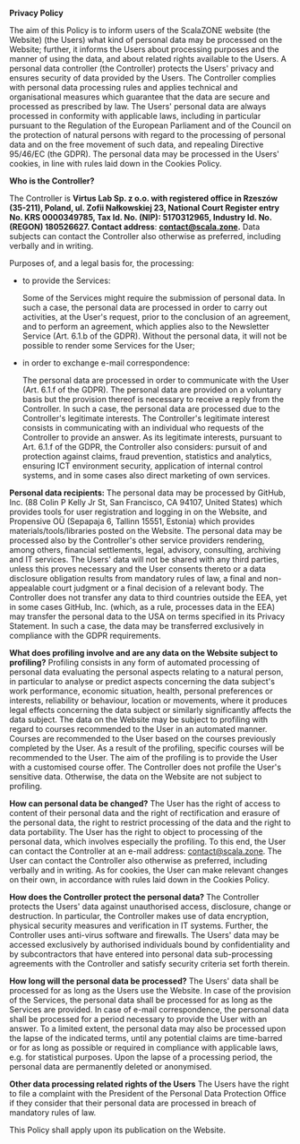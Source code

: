 **Privacy Policy**

The aim of this Policy is to inform users of the ScalaZONE website (the Website) (the Users) what kind of personal data may be processed on the Website; further, it informs the Users about processing purposes and the manner of using the data, and about related rights available to the Users. A personal data controller (the Controller) protects the Users&#39; privacy and ensures security of data provided by the Users. The Controller complies with personal data processing rules and applies technical and organisational measures which guarantee that the data are secure and processed as prescribed by law. The Users&#39; personal data are always processed in conformity with applicable laws, including in particular pursuant to the Regulation of the European Parliament and of the Council on the protection of natural persons with regard to the processing of personal data and on the free movement of such data, and repealing Directive 95/46/EC (the GDPR). The personal data may be processed in the Users&#39; cookies, in line with rules laid down in the Cookies Policy.

**Who is the Controller?**

The Controller is **Virtus Lab Sp. z o.o. with registered office in Rzeszów (35-211), Poland, ul. Zofii Nałkowskiej 23, National Court Register entry No. KRS 0000349785, Tax Id. No. (NIP): 5170312965, Industry Id. No. (REGON) 180526627. Contact address**: **contact@scala.zone.** Data subjects can contact the Controller also otherwise as preferred, including verbally and in writing.

Purposes of, and a legal basis for, the processing:

- to provide the Services:

    Some of the Services might require the submission of personal data. In such a case, the personal data are processed in order to carry out activities, at the User&#39;s request, prior to the conclusion of an agreement, and to perform an agreement, which applies also to the Newsletter Service (Art. 6.1.b of the GDPR). Without the personal data, it will not be possible to render some Services for the User;

- in order to exchange e-mail correspondence:

    The personal data are processed in order to communicate with the User (Art. 6.1.f of the GDPR). The personal data are provided on a voluntary basis but the provision thereof is necessary to receive a reply from the Controller. In such a case, the personal data are processed due to the Controller&#39;s legitimate interests. The Controller&#39;s legitimate interest consists in communicating with an individual who requests of the Controller to provide an answer. As its legitimate interests, pursuant to Art. 6.1.f of the GDPR, the Controller also considers: pursuit of and protection against claims, fraud prevention, statistics and analytics, ensuring ICT environment security, application of internal control systems, and in some cases also direct marketing of own services.

**Personal data recipients:**
The personal data may be processed by GitHub, Inc. (88 Colin P Kelly Jr St, San Francisco, CA 94107, United States) which provides tools for user registration and logging in on the Website, and Propensive OÜ (Sepapaja 6, Tallinn 15551, Estonia) which provides materials/tools/libraries posted on the Website. The personal data may be processed also by the Controller&#39;s other service providers rendering, among others, financial settlements, legal, advisory, consulting, archiving and IT services. The Users&#39; data will not be shared with any third parties, unless this proves necessary and the User consents thereto or a data disclosure obligation results from mandatory rules of law, a final and non-appealable court judgment or a final decision of a relevant body. The Controller does not transfer any data to third countries outside the EEA, yet in some cases GitHub, Inc. (which, as a rule, processes data in the EEA) may transfer the personal data to the USA on terms specified in its Privacy Statement. In such a case, the data may be transferred exclusively in compliance with the GDPR requirements.

**What does profiling involve and are any data on the Website subject to profiling?**
Profiling consists in any form of automated processing of personal data evaluating the personal aspects relating to a natural person, in particular to analyse or predict aspects concerning the data subject&#39;s work performance, economic situation, health, personal preferences or interests, reliability or behaviour, location or movements, where it produces legal effects concerning the data subject or similarly significantly affects the data subject. The data on the Website may be subject to profiling with regard to courses recommended to the User in an automated manner. Courses are recommended to the User based on the courses previously completed by the User. As a result of the profiling, specific courses will be recommended to the User. The aim of the profiling is to provide the User with a customised course offer. The Controller does not profile the User&#39;s sensitive data. Otherwise, the data on the Website are not subject to profiling.

**How can personal data be changed?**
The User has the right of access to content of their personal data and the right of rectification and erasure of the personal data, the right to restrict processing of the data and the right to data portability. The User has the right to object to processing of the personal data, which involves especially the profiling. To this end, the User can contact the Controller at an e-mail address: contact@scala.zone. The User can contact the Controller also otherwise as preferred, including verbally and in writing. As for cookies, the User can make relevant changes on their own, in accordance with rules laid down in the Cookies Policy.

**How does the Controller protect the personal data?**
The Controller protects the Users&#39; data against unauthorised access, disclosure, change or destruction. In particular, the Controller makes use of data encryption, physical security measures and verification in IT systems. Further, the Controller uses anti-virus software and firewalls. The Users&#39; data may be accessed exclusively by authorised individuals bound by confidentiality and by subcontractors that have entered into personal data sub-processing agreements with the Controller and satisfy security criteria set forth therein.

**How long will the personal data be processed?**
The Users&#39; data shall be processed for as long as the Users use the Website. In case of the provision of the Services, the personal data shall be processed for as long as the Services are provided. In case of e-mail correspondence, the personal data shall be processed for a period necessary to provide the User with an answer. To a limited extent, the personal data may also be processed upon the lapse of the indicated terms, until any potential claims are time-barred or for as long as possible or required in compliance with applicable laws, e.g. for statistical purposes. Upon the lapse of a processing period, the personal data are permanently deleted or anonymised.

**Other data processing related rights of the Users**
The Users have the right to file a complaint with the President of the Personal Data Protection Office if they consider that their personal data are processed in breach of mandatory rules of law.

This Policy shall apply upon its publication on the Website.